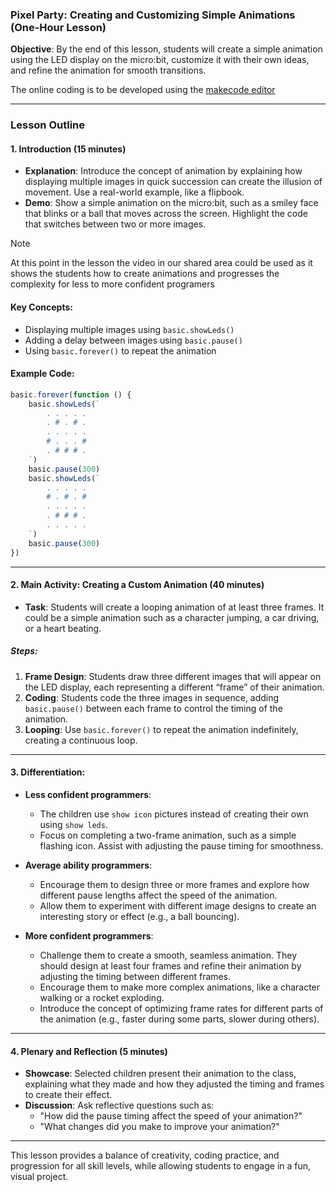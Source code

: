 ### **Pixel Party: Creating and Customizing Simple Animations (One-Hour Lesson)**

**Objective**: By the end of this lesson, students will create a simple animation using the LED display on the micro:bit, customize it with their own ideas, and refine the animation for smooth transitions.

The online coding is to be developed using the [makecode editor](https://makecode.microbit.org/#editor)

---

### **Lesson Outline**

#### **1. Introduction (15 minutes)**
- **Explanation**: Introduce the concept of animation by explaining how displaying multiple images in quick succession can create the illusion of movement. Use a real-world example, like a flipbook.
- **Demo**: Show a simple animation on the micro:bit, such as a smiley face that blinks or a ball that moves across the screen. Highlight the code that switches between two or more images.

>[!NOTE]
>At this point in the lesson the video in our shared area could be used as it shows the students how to create animations and progresses the complexity for less to more confident programers

#### **Key Concepts**:
- Displaying multiple images using `basic.showLeds()`
- Adding a delay between images using `basic.pause()`
- Using `basic.forever()` to repeat the animation

#### **Example Code**:
```javascript
basic.forever(function () {
    basic.showLeds(`
        . . . . .
        . # . # .
        . . . . .
        # . . . #
        . # # # .
    `)
    basic.pause(300)
    basic.showLeds(`
        . . . . .
        # . # . #
        . . . . .
        . # # # .
        . . . . .
    `)
    basic.pause(300)
})
```

---

#### **2. Main Activity: Creating a Custom Animation (40 minutes)**
- **Task**: Students will create a looping animation of at least three frames. It could be a simple animation such as a character jumping, a car driving, or a heart beating.
  
##### **Steps**:
1. **Frame Design**: Students draw three different images that will appear on the LED display, each representing a different “frame” of their animation.
2. **Coding**: Students code the three images in sequence, adding `basic.pause()` between each frame to control the timing of the animation.
3. **Looping**: Use `basic.forever()` to repeat the animation indefinitely, creating a continuous loop.

---

#### **3. Differentiation**:

- **Less confident programmers**: 
  - The children use `show icon` pictures instead of creating their own using `show leds`.
  - Focus on completing a two-frame animation, such as a simple flashing icon. Assist with adjusting the pause timing for smoothness.
  
- **Average ability programmers**:
  - Encourage them to design three or more frames and explore how different pause lengths affect the speed of the animation.
  - Allow them to experiment with different image designs to create an interesting story or effect (e.g., a ball bouncing).
  
- **More confident programmers**:
  - Challenge them to create a smooth, seamless animation. They should design at least four frames and refine their animation by adjusting the timing between different frames.
  - Encourage them to make more complex animations, like a character walking or a rocket exploding.
  - Introduce the concept of optimizing frame rates for different parts of the animation (e.g., faster during some parts, slower during others).

---

#### **4. Plenary and Reflection (5 minutes)**
- **Showcase**: Selected children present their animation to the class, explaining what they made and how they adjusted the timing and frames to create their effect.
- **Discussion**: Ask reflective questions such as:
  - "How did the pause timing affect the speed of your animation?"
  - "What changes did you make to improve your animation?"

---

This lesson provides a balance of creativity, coding practice, and progression for all skill levels, while allowing students to engage in a fun, visual project.
